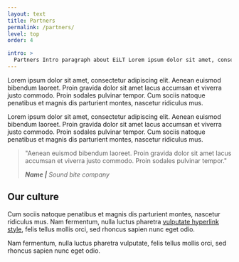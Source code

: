 ```yaml
---
layout: text
title: Partners
permalink: /partners/
level: top
order: 4

intro: >
  Partners Intro paragraph about EiLT Lorem ipsum dolor sit amet, consectetur adipiscing elit. Aenean euismod bibendum laoreet. Proin gravida dolor sit amet lacus accumsan et viverra justo commodo. Proin sodales pulvinar tempor.
---
```


Lorem ipsum dolor sit amet, consectetur adipiscing elit. Aenean euismod bibendum laoreet. Proin gravida dolor sit amet lacus accumsan et viverra justo commodo. Proin sodales pulvinar tempor. Cum sociis natoque penatibus et magnis dis parturient montes, nascetur ridiculus mus.

Lorem ipsum dolor sit amet, consectetur adipiscing elit. Aenean euismod bibendum laoreet. Proin gravida dolor sit amet lacus accumsan et viverra justo commodo. Proin sodales pulvinar tempor. Cum sociis natoque penatibus et magnis dis parturient montes, nascetur ridiculus mus.

>"Aenean euismod bibendum laoreet. Proin gravida dolor sit amet lacus accumsan et viverra justo commodo. Proin sodales pulvinar tempor."
>
><cite>__Name |__ Sound bite company</cite>

## Our culture
Cum sociis natoque penatibus et magnis dis parturient montes, nascetur ridiculus mus. Nam fermentum, nulla luctus pharetra [vulputate hyperlink style](#), felis tellus mollis orci, sed rhoncus sapien nunc eget odio.

Nam fermentum, nulla luctus pharetra vulputate, felis tellus mollis orci, sed rhoncus sapien nunc eget odio.
